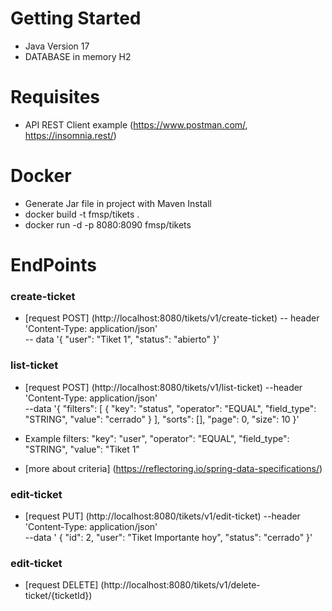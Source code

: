 # Getting Started

* Java Version 17
* DATABASE in memory H2

# Requisites
* API REST Client example (https://www.postman.com/, https://insomnia.rest/)

# Docker
* Generate Jar file in project with Maven Install
* docker build -t fmsp/tikets .
* docker run -d -p 8080:8090 fmsp/tikets

# EndPoints

### create-ticket
* [request POST] (http://localhost:8080/tikets/v1/create-ticket)
 -- header 'Content-Type: application/json' \
 -- data '{
      "user": "Tiket 1",
      "status": "abierto"
      }'

### list-ticket
* [request POST] (http://localhost:8080/tikets/v1/list-ticket)
  --header 'Content-Type: application/json' \
  --data '{
        "filters": [
           {
           "key": "status",
           "operator": "EQUAL",
           "field_type": "STRING",
           "value": "cerrado"
          }
        ],
        "sorts": [],
        "page": 0,
        "size": 10
        }'
* Example filters:
  "key": "user",
  "operator": "EQUAL",
  "field_type": "STRING",
  "value": "Tiket 1"

* [more about criteria] (https://reflectoring.io/spring-data-specifications/)

### edit-ticket
* [request PUT] (http://localhost:8080/tikets/v1/edit-ticket)
  --header 'Content-Type: application/json' \
  --data '	{
    "id": 2,
    "user": "Tiket Importante hoy",
    "status": "cerrado"
  }'


### edit-ticket
* [request DELETE] (http://localhost:8080/tikets/v1/delete-ticket/{ticketId})
